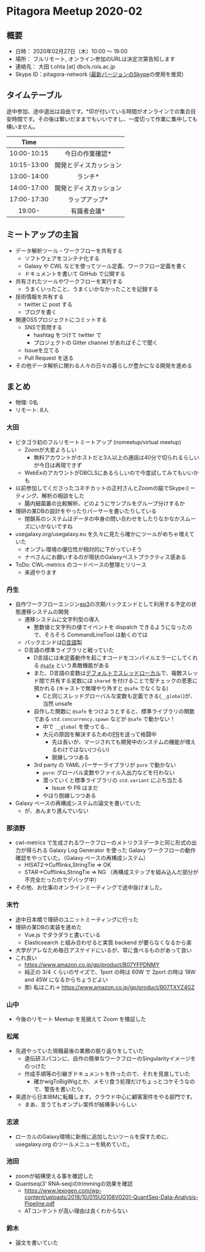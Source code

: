 # Pitagora Meetup 2020-02

## 概要

- 日時： 2020年02月27日（木）10:00 〜 19:00
- 場所： フルリモート, オンライン参加のURLは決定次第告知します
- 連絡先： 大田 t.ohta [at] dbcls.rois.ac.jp
- Skype ID：pitagora-network ([最新バージョンのSkype](http://www.skype.com/ja/)の使用を推奨)

## タイムテーブル

途中参加、途中退出は自由です。\*印が付いている時間がオンラインでの集合目安時間です。その後は繋いだままでもいいですし、一度切って作業に集中しても構いません。

|Time||
|:---:|:---:|
|10:00-10:15|今日の作業確認*|
|10:15-13:00|開発とディスカッション|
|13:00-14:00|ランチ*|
|14:00-17:00|開発とディスカッション|
|17:00-17:30|ラップアップ*|
|19:00-|有識者会議*|

## ミートアップの主旨

- データ解析ツール・ワークフローを共有する
  - ソフトウェアをコンテナ化する
  - Galaxy や CWL などを使ってツール定義、ワークフロー定義を書く
  - ドキュメントを書いて GitHub で公開する
- 共有されたツールやワークフローを実行する
  - うまくいったこと、うまくいかなかったことを記録する
- 技術情報を共有する
  - twitter に post する
  - ブログを書く
- 関連OSSプロジェクトにコミットする
  - SNSで質問する
    - hashtag をつけて twitter で
    - プロジェクトの Gitter channel があればそこで聞く
  - Issueを立てる
  - Pull Request を送る
- その他データ解析に関わる人々の日々の暮らしが豊かになる開発を進める

## まとめ

- 物理: 0名
- リモート: 8人

### 大田

- ピタゴラ初のフルリモートミートアップ (nomeetup/virtual meetup)
  - Zoomが大変よろしい
    - 無料アカウントがホストだと3人以上の通話は40分で切られるらしいが今日は再現できず
  - WebExのアカウントがDBCLSにあるらしいので今度試してみてもいいかも
- 以前参加してくださったコネチカットの正村さんとZoomの脇でSkypeミーティング、解析の相談をした
  - 腸内細菌叢の比較解析、どのようにサンプルをグループ分けするか
- 理研の某DBの設計をやったりパーサーを書いたりしている
  - 閉鎖系のシステムはデータの中身の問い合わせをしたりなかなかスムーズにいかないですね
- usegalaxy.org/usegalaxy.eu を久々に見たら確かにツールがめちゃ増えていた
  - オンプレ環境の優位性が相対的に下がっていそう
  - ナベさんにお願いするのが現状のGalaxyベストプラクティス感ある
- ToDo: CWL-metrics のコードベースの整理とリリース
  - 来週やります

### 丹生
- 自作ワークフローエンジン[ep3](https://github.com/tom-tan/ep3)の次期バックエンドとして利用する予定の状態遷移システムの開発
    - 遷移システムに文字列型の導入
        - 整数値と文字列の値でイベントを dispatch できるようになったので、そろそろ CommandLineTool は動くのでは
    - バックエンドは[D言語](https://dlang.org/)製
    - D言語の標準ライブラリと戦っていた
        - D言語には未定義動作を起こすコードをコンパイルエラーにしてくれる [`@safe`](https://tour.dlang.org/tour/ja/basics/memory) という素敵機能がある
        - また、D言語の変数は[デフォルトでスレッドローカル](https://tour.dlang.org/tour/ja/multithreading/thread-local-storage)で、複数スレッド間で共有する変数には `shared` を付けることで型チェックの恩恵に預かれる (キャストで無理やり外すと `@safe` でなくなる)
            - Cと同じスレッドグローバルな変数も定義できる(`__global`)が、当然 unsafe
        - 自作した関数に `@safe` をつけようとすると、標準ライブラリの関数である `std.concurrency.spawn` などが `@safe` で動かない！
            - 中で `__global` を使ってる…
            - 大元の原因を解決するための[PR](https://github.com/dlang/druntime/pull/2943)を送って格闘中
                - 先は長いが、マージされても開発中のシステムの機能が増えるわけではない(つらい)
                - 脱線しつつある
        - 3rd party の YAML パーサーライブラリが `pure` で動かない
            - `pure`: グローバル変数やファイル入出力などを行わない
            - 潜っていくと標準ライブラリの `std.variant` にぶち当たる
                - Issue や PR はまだ
            - やはり脱線しつつある
- Galaxy ベースの再構成システムの論文を書いていた
    - が、あんまり進んでいない

### 那須野
- cwl-metrics で生成されるワークフローのメトリクスデータと同じ形式の出力が得られる Galaxy Log Generator を使った Galaxy ワークフローの動作確認をやっていた。（Galaxy ベースの再構成システム）
    - HISAT2→Cufflinks,StringTie ⇒ OK
    - STAR→Cufflinks,StringTie ⇒ NG （再構成ステップを組み込んだ部分が不完全だったのでデバッグ中）
- その他、お仕事のオンラインミーティングで途中抜けました。

### 末竹
- 途中日本橋で理研のユニットミーティングに行った
- 理研の某DBの実装を進めた
    - Vue.js でダラダラと書いている
    - Elasticsearch と組み合わせると実質 backend が要らなくなるから楽
- 大学がアレなため毎日アスケイドにいるが、常に食べるものがあって良い
- これ良い
    - https://www.amazon.co.jp/gp/product/B07YFPDNMY
    - 純正の 3/4 くらいのサイズで、1port の時は 60W で 2port の時は 18W and 45W になるからちょうどよい
    - 那) 私はこれ→ https://www.amazon.co.jp/gp/product/B07TXYZ4GZ

### 山中

- 今後のリモート Meetup を見据えて Zoom を検証した

### 松尾
- 先週やっていた現職最後の業務の振り返りをしていた
    - 遺伝研スパコンに、自作の簡単なワークフローのSingularityイメージをのっけた
    - 作成手順等の引継ぎドキュメントを作ったので、それを見直していた
        - 確かwigToBigWigとか、メモリ食う処理だけちょっとコケそうなので、警告を書いたり。
- 来週から日本IBMに転職します。クラウド中心に顧客案件をやる部門です。
    - まあ、言うてもオンプレ案件が結構多いらしい

### 志波
- ローカルのGalaxy環境に新規に追加したいツールを探すために、usegalaxy.org のツールメニューを眺めていた。

### 池田
- zoomが結構使える事を確認した
- Quantseq(3' RNA-seq)のtrimmingの効果を確認
    - https://www.lexogen.com/wp-content/uploads/2018/10/015UG108V0201-QuantSeq-Data-Analysis-Pipeline.pdf
    - ATコンテントが高い理由は良くわからない

### 鈴木

- 論文を書いていた
